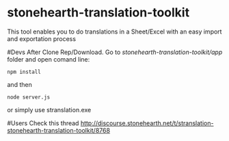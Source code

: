 stonehearth-translation-toolkit
===============================
This tool enables you to do translations in a Sheet/Excel with an easy import and exportation process

#Devs
After Clone Rep/Download. Go to *stonehearth-translation-toolkit/app* folder and open comand line:
```
npm install 
```
and then 
```
node server.js
```
or simply use stranslation.exe

#Users
Check this thread http://discourse.stonehearth.net/t/stranslation-stonehearth-translation-toolkit/8768
